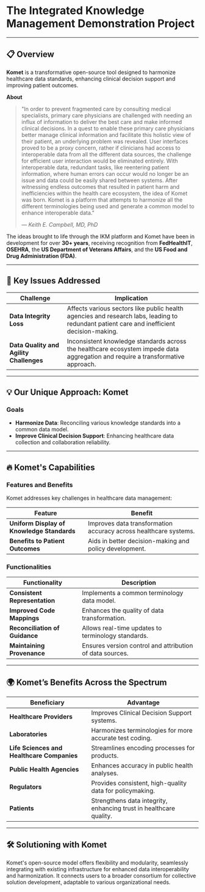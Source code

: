 # The Integrated Knowledge Management Demonstration Project

---

## 📋 Overview

<div style={{ backgroundColor: '#e6f4ea', padding: '15px', borderLeft: '5px solid #34a853', marginBottom: '20px', borderRadius: '5px' }}>
  <strong>Komet</strong> is a transformative open-source tool designed to harmonize healthcare data standards, enhancing clinical decision support and improving patient outcomes.
</div>

**About** 
> "In order to prevent fragmented care by consulting medical specialists, primary care physicians are challenged with needing an influx of information to deliver the best care and make informed clinical decisions. In a quest to enable these primary care physicians better manage clinical information and facilitate this holistic view of their patient, an underlying problem was revealed. User interfaces proved to be a proxy concern, rather if clinicians had access to interoperable data from all the different data sources, the challenge for efficient user interaction would be eliminated entirely. With interoperable data, redundant tasks, like reentering patient information, where human errors can occur would no longer be an issue and data could be easily shared between systems. After witnessing endless outcomes that resulted in patient harm and inefficiencies within the health care ecosystem, the idea of Komet was born. Komet is a platform that attempts to harmonize all the different terminologies being used and generate a common model to enhance interoperable data."
> 
> — *Keith E. Campbell, MD, PhD*

The ideas brought to life through the IKM platform and Komet have been in development for over **30+ years**, receiving recognition from **FedHealthIT**, **OSEHRA**, the **US Department of Veterans Affairs**, and the **US Food and Drug Administration (FDA)**.

---

## 🚩 Key Issues Addressed

| **Challenge**                         | **Implication** |
|---------------------------------------|-----------------|
| **Data Integrity Loss**             | Affects various sectors like public health agencies and research labs, leading to redundant patient care and inefficient decision-making. |
| **Data Quality and Agility Challenges** | Inconsistent knowledge standards across the healthcare ecosystem impede data aggregation and require a transformative approach. |

---

## 💡 Our Unique Approach: Komet

### Goals
- **Harmonize Data**: Reconciling various knowledge standards into a common data model.
- **Improve Clinical Decision Support**: Enhancing healthcare data collection and collaboration reliability.

---

## 🔥 Komet's Capabilities

### Features and Benefits
Komet addresses key challenges in healthcare data management:

| **Feature**                                 | **Benefit** |
|---------------------------------------------|-------------|
| **Uniform Display of Knowledge Standards**  | Improves data transformation accuracy across healthcare systems. |
| **Benefits to Patient Outcomes**            | Aids in better decision-making and policy development. |

### Functionalities

| **Functionality**                           | **Description** |
|---------------------------------------------|-----------------|
| **Consistent Representation**               | Implements a common terminology data model. |
| **Improved Code Mappings**                 | Enhances the quality of data transformation. |
| **Reconciliation of Guidance**             | Allows real-time updates to terminology standards. |
| **Maintaining Provenance**                 | Ensures version control and attribution of data sources. |

---

## 🌍 Komet’s Benefits Across the Spectrum

| **Beneficiary**                            | **Advantage** |
|--------------------------------------------|---------------|
| **Healthcare Providers**                 | Improves Clinical Decision Support systems. |
| **Laboratories**                         | Harmonizes terminologies for more accurate test coding. |
| **Life Sciences and Healthcare Companies**  | Streamlines encoding processes for products. |
| **Public Health Agencies**              | Enhances accuracy in public health analyses. |
| **Regulators**                           | Provides consistent, high-quality data for policymaking. |
| **Patients**                             | Strengthens data integrity, enhancing trust in healthcare quality. |

---

## 🛠️ Solutioning with Komet

<div style={{ backgroundColor: '#e6f4ea', padding: '15px', borderLeft: '5px solid #34a853', marginBottom: '20px', borderRadius: '5px' }}>
Komet's open-source model offers flexibility and modularity, seamlessly integrating with existing infrastructure for enhanced data interoperability and harmonization. It connects users to a broader consortium for collective solution development, adaptable to various organizational needs.
</div>
